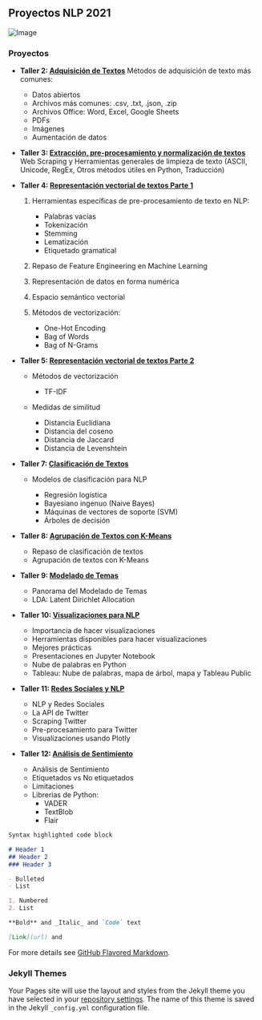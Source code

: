 ## Proyectos NLP 2021

![Image](https://www.memesmonkey.com/images/memesmonkey/50/5024f16be041ff0cbea269f321b7fb0d.jpeg)

### Proyectos

* **Taller 2: [Adquisición de Textos](https://github.com/Danilo0221/NLP/blob/main/Taller2.ipynb)** Métodos de adquisición de texto más comunes:

    - Datos abiertos
    - Archivos más comunes: .csv, .txt, .json, .zip
    - Archivos Office: Word, Excel, Google Sheets
    - PDFs
    - Imágenes
    - Aumentación de datos 
    
* **Taller 3: [Extracción, pre-procesamiento y normalización de textos](https://github.com/Danilo0221/NLP/blob/main/Taller3_WebScraping.ipynb)** Web Scraping y Herramientas generales de limpieza de texto (ASCII, Unicode, RegEx, Otros métodos útiles en Python, Traducción)

* **Taller 4: [Representación vectorial de textos Parte 1](https://github.com/Danilo0221/NLP/blob/main/Taller4_Solucion.ipynb)**

    1. Herramientas específicas de pre-procesamiento de texto en NLP:
   
        - Palabras vacías
        - Tokenización
        - Stemming
        - Lematización
        - Etiquetado gramatical
    2. Repaso de Feature Engineering en Machine Learning
    3. Representación de datos en forma numérica
    4. Espacio semántico vectorial
    5. Métodos de vectorización:
    
         - One-Hot Encoding
         - Bag of Words
         - Bag of N-Grams

* **Taller 5: [Representación vectorial de textos Parte 2](https://github.com/Danilo0221/NLP/blob/main/Taller5_Solucion.ipynb)**

    - Métodos de vectorización
    
        - TF-IDF
    - Medidas de similitud
    
        - Distancia Euclidiana
        - Distancia del coseno
        - Distancia de Jaccard
        - Distancia de Levenshtein

* **Taller 7: [Clasificación de Textos](https://github.com/Danilo0221/NLP/blob/main/taller7_Danilo.ipynb)**

    - Modelos de clasificación para NLP
    
        - Regresión logística
        - Bayesiano ingenuo (Naive Bayes)
        - Máquinas de vectores de soporte (SVM)
        - Árboles de decisión

* **Taller 8: [Agrupación de Textos con K-Means](https://github.com/Danilo0221/NLP/blob/main/taller8_Danilo.ipynb)**

    * Repaso de clasificación de textos
    * Agrupación de textos con K-Means

* **Taller 9: [Modelado de Temas](https://github.com/Danilo0221/NLP/blob/main/taller9_Danilo.ipynb)**

    - Panorama del Modelado de Temas
    - LDA: Latent Dirichlet Allocation

* **Taller 10: [Visualizaciones para NLP](https://github.com/Danilo0221/NLP/blob/main/Taller10_Danilo.ipynb)**

    - Importancia de hacer visualizaciones
    - Herramientas disponibles para hacer visualizaciones
    - Mejores prácticas
    - Presentaciones en Jupyter Notebook
    - Nube de palabras en Python
    - Tableau: Nube de palabras, mapa de árbol, mapa y Tableau Public

* **Taller 11: [Redes Sociales y NLP](https://github.com/Danilo0221/NLP/blob/main/taller11.ipynb)**

    - NLP y Redes Sociales
    - La API de Twitter
    - Scraping Twitter
    - Pre-procesamiento para Twitter
    - Visualizaciones usando Plotly

* **Taller 12: [Análisis de Sentimiento](https://github.com/Danilo0221/NLP/blob/main/taller12.ipynb)**

    * Análisis de Sentimiento
    * Etiquetados vs No etiquetados
    * Limitaciones
    * Librerias de Python:
        - VADER
        - TextBlob
        - Flair

```markdown
Syntax highlighted code block

# Header 1
## Header 2
### Header 3

- Bulleted
- List

1. Numbered
2. List

**Bold** and _Italic_ and `Code` text

[Link](url) and
```

For more details see [GitHub Flavored Markdown](https://guides.github.com/features/mastering-markdown/).

### Jekyll Themes

Your Pages site will use the layout and styles from the Jekyll theme you have selected in your [repository settings](https://github.com/Danilo0221/NLP/settings/pages). The name of this theme is saved in the Jekyll `_config.yml` configuration file.

